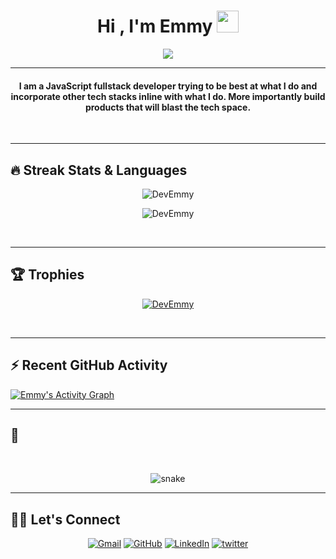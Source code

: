 

<h1 align="center">Hi , I'm Emmy <img src="https://media.giphy.com/media/hvRJCLFzcasrR4ia7z/giphy.gif" width="35"></h1>
<p align="center">
  <a href="https://github.com/DevEmmy"><img src="https://readme-typing-svg.herokuapp.com?lines=Full+Stack+Developer;JavaScript%20|%20Express%20|%20React%20Enthusiast;Always%20learning%20new%20things&center=true&width=500&height=50"></a>
</p>
<hr/>
<!-- I am Human 😀 -->

<h4 align="center">
I am a JavaScript fullstack developer trying to be best at what I do and incorporate other tech stacks inline with what I do. More importantly build products that will blast the tech space.
</h4>
<br>

<hr/> 

## 🔥 Streak Stats & Languages
<p align="center"><img src="https://github-readme-streak-stats.herokuapp.com/?user=DevEmmy&theme=algolia" alt="DevEmmy" /></p>
<p align="center"><img src="https://github-readme-stats.vercel.app/api/top-langs/?username=DevEmmy&theme=algolia&layout=compact" alt="DevEmmy" /></p>

<br>
<hr/>

## 🏆 Trophies
<p align="center"> <a href="https://github.com/jaypavasiya"><img
      src="https://github-profile-trophy.vercel.app/?username=DevEmmy&row=1&column=3&theme=algolia" alt="DevEmmy" /></a>  </p>

<!-- algolia -->
<br>
<hr/>

## ⚡ Recent GitHub Activity
<a href="https://github.com/DevEmmy"><img alt="Emmy's Activity Graph" src="https://activity-graph.herokuapp.com/graph?username=DevEmmy&custom_title=Emmy's%20Contribution%20Graph&theme=react-dark" /></a>


<hr/>

## 🐍
  <br>
  <p align="center">
  <img src="https://raw.githubusercontent.com/DevEmmy/DevEmmy/output/github-contribution-grid-snake-dark.svg" alt="snake"></center>
</p>

<hr/>

## 🙋‍♀️ Let's Connect
<p align="center">
  <!-- <a href=""><img src="https://img.icons8.com/bubbles/50/000000/web.png" alt="Website"/></a> -->
	<a href="mailto:eolaosebikan60@gmail.com"><img src="https://img.icons8.com/bubbles/50/000000/gmail.png" title='Gmail' alt="Gmail"/></a>
	<a href="https://github.com/DevEmmy"><img src="https://img.icons8.com/bubbles/50/000000/github.png" title='GitHub' alt="GitHub"/></a>
	<a href="https://www.linkedin.com/in/emmanuel-olaosebikan-b93393205/?lipi=urn%3Ali%3Apage%3Aprofile_common_profile_index%3Ba7c77e8e-fb4d-49e8-9a7b-9c7d82bf039d"><img src="https://img.icons8.com/bubbles/50/000000/linkedin.png" title='LinkedIn' alt="LinkedIn"/></a>
	<a href="https://twitter.com/devEmmy_"><img src="https://img.icons8.com/bubbles/50/000000/twitter-circled.png" title='Twitter' alt="twitter"/></a>
	<!-- <a href=""><img src="https://img.icons8.com/bubbles/50/000000/instagram.png" alt="Instagram"/></a>
	<a href=""><img src="https://img.icons8.com/bubbles/50/000000/youtube.png" alt="Youtube"/></a> -->
	
</p>
